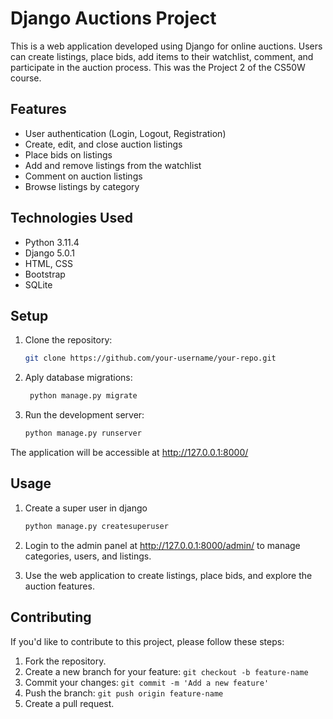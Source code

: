 # Django Auctions Project

This is a web application developed using Django for online auctions. Users can create listings, place bids, add items to their watchlist, comment, and participate in the auction process. This was the Project 2 of the CS50W course.

## Features

- User authentication (Login, Logout, Registration)
- Create, edit, and close auction listings
- Place bids on listings
- Add and remove listings from the watchlist
- Comment on auction listings
- Browse listings by category

## Technologies Used

- Python 3.11.4
- Django 5.0.1
- HTML, CSS
- Bootstrap
- SQLite

## Setup

1. Clone the repository:

   ```bash
   git clone https://github.com/your-username/your-repo.git
   ```
2. Aply database migrations:

   ```bash
    python manage.py migrate
   ```
3. Run the development server:

    ```bash
    python manage.py runserver
    ```
The application will be accessible at http://127.0.0.1:8000/

## Usage

1. Create a super user in django

    ```bash
    python manage.py createsuperuser
    ```
    
2. Login to the admin panel at http://127.0.0.1:8000/admin/ to manage categories, users, and listings.

3. Use the web application to create listings, place bids, and explore the auction features.


## Contributing

If you'd like to contribute to this project, please follow these steps:

1. Fork the repository.
2. Create a new branch for your feature: `git checkout -b feature-name`
3. Commit your changes: `git commit -m 'Add a new feature'`
4. Push the branch: `git push origin feature-name`
5. Create a pull request.

   
   

